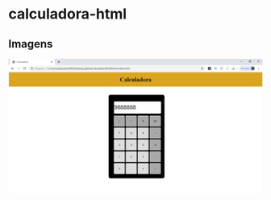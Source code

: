 # calculadora-html

## Imagens
![imagens da calculadora](https://github.com/Eduardo-LP/calculadora-html/blob/master/tela.png)
